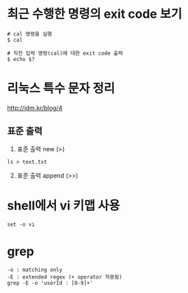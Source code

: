 # 최근 수행한 명령의 exit code 보기 
```shell
# cal 명령을 실행 
$ cal

# 직전 입력 명령(cal)에 대한 exit code 출력 
$ echo $?
```

# 리눅스 특수 문자 정리
http://jdm.kr/blog/4

## 표준 출력 
1. 표준 출력 new (>)
```shell
ls > text.txt
```

2. 표준 출력 append (>>)

# shell에서 vi 키맵 사용
```shell
set -o vi
```

# grep
```shell
-o : matching only
-E : extended regex (+ operator 적용됨)
grep -E -o 'userId : [0-9]+'
```
